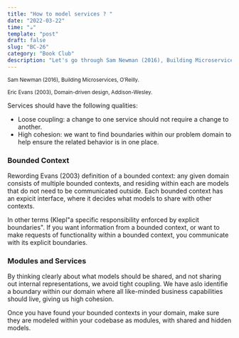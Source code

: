 ```yaml
---
title: "How to model services ? "
date: "2022-03-22"
time: "☕️"
template: "post"
draft: false
slug: "BC-26"
category: "Book Club"
description: "Let's go through Sam Newman (2016), Building Microservices, Chapter 3. How to Model Services ?"
---
```


<sub>Sam Newman (2016), Building Microservices, O′Reilly.</sub>

<sub>Eric Evans (2003), Domain-driven design, Addison-Wesley.</sub>

Services should have the following qualities:

- Loose coupling: a change to one service should not require a change to another. 
- High cohesion: we want to find boundaries within our problem domain to help ensure the related behavior is in one place. 

### Bounded Context

Rewording Evans (2003) definition of a bounded context: any given domain consists of multiple bounded contexts, and residing within each are models that do not need to be communicated outside. Each bounded context has an expicit interface, where it decides what models to share with other contexts.

In other terms (Klepl"a specific responsibility enforced by explicit boundaries". If you want information from a bounded context, or want to make requests of functionality within a bounded context, you communicate with its explicit boundaries.

### Modules and Services

By thinking clearly about what models should be shared, and not sharing out internal representations, we avoid tight coupling. We have aslo identifie a boundary within our domain where all like-minded business capabilities should live, giving us high cohesion.

Once you have found your bounded contexts in your domain, make sure they are modeled within your codebase as modules, with shared and hidden models. 

